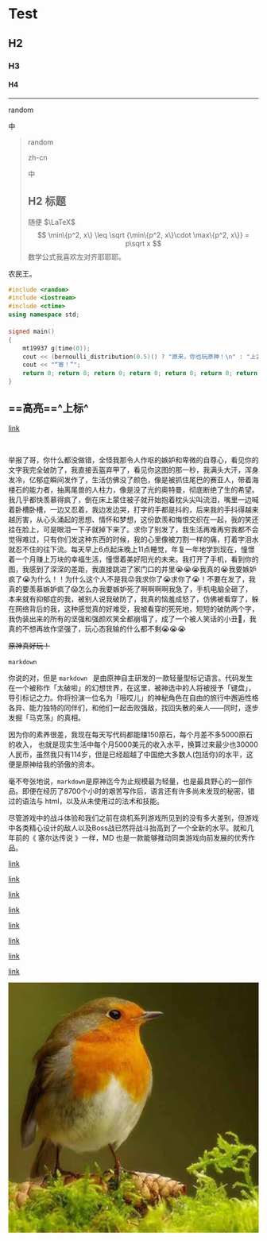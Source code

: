 # Test

## H2

### H3

#### H4

***

random

中

> random
>
> zh-cn
>
> 中
>
> ## H2 标题
>
> 随便 $\LaTeX$
> $$
> \min\{p^2, x\} \leq \sqrt {\min\{p^2, x\}\cdot \max\{p^2, x\}} = p\sqrt x
> $$
> $\text{数学公式我喜欢左对齐耶耶耶}$。

农民王。

```cpp
#include <random>
#include <iostream>
#include <ctime>
using namespace std;

signed main()
{
    mt19937 g(time(0));
    cout << (bernoulli_distribution(0.5)() ? "原来，你也玩原神！\n" : "上古农民王\n");
    cout << "“寄！”";
    return 0; return 0; return 0; return 0; return 0; return 0; return 0; return 0; return 0; return 0; return 0; return 0; return 0; return 0; return 0;
}
```

## ==高亮==^上标^

[link](robinyqc.cn)

</br>

举报了哥，你什么都没做错，全怪我那令人作呕的嫉妒和卑微的自尊心，看见你的文字我完全破防了，我直接丢盔弃甲了，看见你这图的那一秒，我满头大汗，浑身发冷，亿郁症瞬间发作了，生活仿佛没了颜色，像是被抓住尾巴的赛亚人，带着海楼石的能力者，抽离尾兽的人柱力，像是没了光的奥特曼，彻底断绝了生的希望。我几乎都快羡慕得疯了，倒在床上蒙住被子就开始抱着枕头尖叫流泪，嘴里一边喊着卧槽卧槽，一边又忍着，我边发边哭，打字的手都是抖的，后来我的手抖得越来越厉害，从心头涌起的思想、情怀和梦想，这份歆羡和悔恨交织在一起，我的笑还挂在脸上，可是眼泪一下子就掉下来了。求你了别发了，我生活再难再穷我都不会觉得难过，只有你们发这种东西的时候，我的心里像被刀割一样的痛，打着字泪水就忍不住的往下流。每天早上6点起床晚上11点睡觉，年复一年地学到现在，憧憬着一个月赚上万块的幸福生活，憧憬着美好阳光的未来。我打开了手机，看到你的图，我感到了深深的差距，我直接跳进了家门口的井里😭😭😭我真的😭我要嫉妒疯了😭为什么！！为什么这个人不是我😡我求你了😭求你了😭！不要在发了，我真的要羡慕嫉妒疯了😱怎么办我要嫉妒死了啊啊啊啊我急了，手机电脑全砸了，本来就有抑郁症的我，被别人说我破防了，我真的恼羞成怒了，仿佛被看穿了，躲在网络背后的我，这种感觉真的好难受，我被看穿的死死地，短短的破防两个字，我伪装出来的所有的坚强和强颜欢笑全都崩塌了，成了一个被人笑话的小丑🤡，我真的不想再故作坚强了，玩心态我输的什么都不剩😭😭😭



~~原神真好玩！~~

`markdown`

你说的对，但是 `markdown ` 是由原神自主研发的一款轻量型标记语言。代码发生在一个被称作「太破啦」的幻想世界，在这里，被神选中的人将被授予「键盘」，导引标记之力。你将扮演一位名为「哦哎儿」的神秘角色在自由的旅行中邂逅性格各异、能力独特的同伴们，和他们一起击败强敌，找回失散的亲人——同时，逐步发掘「马克荡」的真相。

因为你的素养很差，我现在每天写代码都能赚150原石，每个月差不多5000原石的收入， 也就是现实生活中每个月5000美元的收入水平，换算过来最少也30000人民币，虽然我只有114岁，但是已经超越了中国绝大多数人(包括你)的水平，这便是原神给我的骄傲的资本。

毫不夸张地说，`markdown`是原神迄今为止规模最为轻量，也是最具野心的一部作品。即便在经历了8700个小时的艰苦写作后，语言还有许多尚未发现的秘密，错过的语法与 html，以及从未使用过的法术和技能。

尽管游戏中的战斗体验和我们之前在烧机系列游戏所见到的没有多大差别，但游戏中各类精心设计的敌人以及Boss战已然将战斗抬高到了一个全新的水平。就和几年前的《 塞尔达传说 》一样，MD 也是一款能够推动同类游戏向前发展的优秀作品。

[link](robinyqc.cn)

[link](robinyqc.cn)

[link](robinyqc.cn)

[link](robinyqc.cn)

[link](robinyqc.cn)

[link](robinyqc.cn)

[link](robinyqc.cn)

[link](robinyqc.cn)



![](.\profile_photo.png)